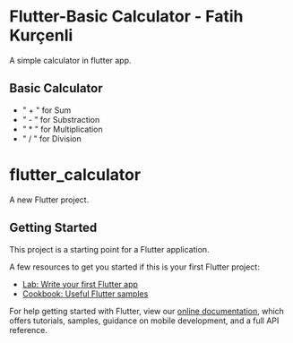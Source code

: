 # Flutter-Basic Calculator - Fatih Kurçenli

A simple calculator in flutter app.


## Basic Calculator 


- " + " for Sum
- " - " for Substraction
- " * " for Multiplication
- " / " for Division


# flutter_calculator

A new Flutter project.

## Getting Started

This project is a starting point for a Flutter application.

A few resources to get you started if this is your first Flutter project:

- [Lab: Write your first Flutter app](https://flutter.dev/docs/get-started/codelab)
- [Cookbook: Useful Flutter samples](https://flutter.dev/docs/cookbook)

For help getting started with Flutter, view our
[online documentation](https://flutter.dev/docs), which offers tutorials,
samples, guidance on mobile development, and a full API reference.
